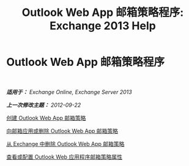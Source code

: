 ﻿---
title: 'Outlook Web App 邮箱策略程序: Exchange 2013 Help'
TOCTitle: Outlook Web App 邮箱策略程序
ms:assetid: 2f9fc960-6d0b-472a-a81a-6d8b629b4d5d
ms:mtpsurl: https://technet.microsoft.com/zh-cn/library/JJ674295(v=EXCHG.150)
ms:contentKeyID: 50490141
ms.date: 01/11/2018
mtps_version: v=EXCHG.150
ms.translationtype: HT
---

# Outlook Web App 邮箱策略程序

 

_**适用于：** Exchange Online, Exchange Server 2013_

_**上一次修改主题：** 2012-09-22_

[创建 Outlook Web App 邮箱策略](create-an-outlook-web-app-mailbox-policy-exchange-2013-help.md)

[向邮箱应用或删除 Outlook Web App 邮箱策略](apply-or-remove-an-outlook-web-app-mailbox-policy-on-a-mailbox-exchange-2013-help.md)

[从 Exchange 中删除 Outlook Web App 邮箱策略](remove-an-outlook-web-app-mailbox-policy-from-exchange-exchange-2013-help.md)

[查看或配置 Outlook Web 应用程序邮箱策略属性](view-or-configure-outlook-web-app-mailbox-policy-properties-exchange-2013-help.md)

